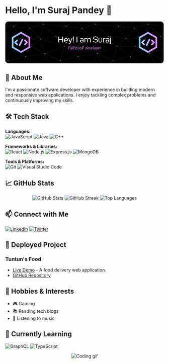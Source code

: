 # Hello, I'm Suraj Pandey 👋

![Welcome Banner](github-header-image.png)

## 🚀 About Me
I'm a passionate software developer with experience in building modern and responsive web applications. I enjoy tackling complex problems and continuously improving my skills.

## 🛠 Tech Stack
**Languages:**  
![JavaScript](https://img.shields.io/badge/JavaScript-F7DF1E?style=for-the-badge&logo=javascript&logoColor=black) 
![Java](https://img.shields.io/badge/Java-007396?style=for-the-badge&logo=java&logoColor=white) 
![C++](https://img.shields.io/badge/C++-00599C?style=for-the-badge&logo=c%2B%2B&logoColor=white)

**Frameworks & Libraries:**  
![React](https://img.shields.io/badge/React-20232A?style=for-the-badge&logo=react&logoColor=61DAFB)
![Node.js](https://img.shields.io/badge/Node.js-339933?style=for-the-badge&logo=nodedotjs&logoColor=white) 
![Express.js](https://img.shields.io/badge/Express.js-000000?style=for-the-badge&logo=express&logoColor=white)
![MongoDB](https://img.shields.io/badge/MongoDB-47A248?style=for-the-badge&logo=mongodb&logoColor=white)

**Tools & Platforms:**  
![Git](https://img.shields.io/badge/Git-F05032?style=for-the-badge&logo=git&logoColor=white)
![Visual Studio Code](https://img.shields.io/badge/VS%20Code-0078D4?style=for-the-badge&logo=visualstudiocode&logoColor=white)

## 📈 GitHub Stats
<div align="center">
  <img src="https://github-readme-stats.vercel.app/api?username=Suraj-360&show_icons=true&theme=radical" alt="GitHub Stats" />
  <img src="https://github-readme-streak-stats.herokuapp.com/?user=Suraj-360&theme=radical" alt="GitHub Streak" />
  <img src="https://github-readme-stats.vercel.app/api/top-langs/?username=Suraj-360&layout=compact&theme=radical" alt="Top Languages" />
</div>

## 📫 Connect with Me
[![LinkedIn](https://img.shields.io/badge/LinkedIn-0A66C2?style=for-the-badge&logo=linkedin&logoColor=white)](https://www.linkedin.com/in/s-u-r-a-j-p-a-n-d-e-y/)
[![Twitter](https://img.shields.io/badge/Twitter-1DA1F2?style=for-the-badge&logo=twitter&logoColor=white)](https://twitter.com/s_u_r_a_j_p_a_n)

## 🚀 Deployed Project
### Tuntun's Food
- [Live Demo](https://tuntun-food-frontend.vercel.app) - A food delivery web application.
- [GitHub Repository](https://github.com/Suraj-360/tuntun-food-frontend)

## 🎨 Hobbies & Interests
- 🎮 Gaming
- 📚 Reading tech blogs
- 🎵 Listening to music

## 🌱 Currently Learning
![GraphQL](https://img.shields.io/badge/GraphQL-E10098?style=for-the-badge&logo=graphql&logoColor=white)
![TypeScript](https://img.shields.io/badge/TypeScript-3178C6?style=for-the-badge&logo=typescript&logoColor=white)

<div align="center">
  <img src="https://media.giphy.com/media/13HgwGsXF0aiGY/giphy.gif" width="200" alt="Coding gif" />
</div>

